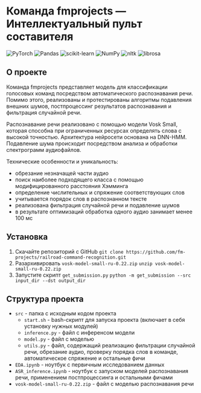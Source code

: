 # Команда fmprojects — Интеллектуальный пульт составителя

![PyTorch](https://img.shields.io/badge/PyTorch-%23EE4C2C.svg?style=for-the-badge&logo=PyTorch&logoColor=white)
![Pandas](https://img.shields.io/badge/pandas-%23150458.svg?style=for-the-badge&logo=pandas&logoColor=white)
![scikit-learn](https://img.shields.io/badge/scikit--learn-%23F7931E.svg?style=for-the-badge&logo=scikit-learn&logoColor=white)
![NumPy](https://img.shields.io/badge/numpy-%23013243.svg?style=for-the-badge&logo=numpy&logoColor=white)
![nltk](https://img.shields.io/badge/nltk-gray?style=for-the-badge)
![librosa](https://img.shields.io/badge/librosa-purple?style=for-the-badge)

## О проекте
Команда fmprojects представляет модель для классификации голосовых команд посредством автоматического распознавания речи. 
Помимо этого, реализованы и протестированы алгоритмы подавления внешних шумов, постпроцессинг результатов распознавания и фильтрация случайной речи.

Распознавание речи реализовано с помощью модели Vosk Small, которая способна при ограниченных ресурсах определять слова с высокой точностью. Архитектура нейросети основана на DNN-HMM. Подавление шума происходит посредством анализа и обработки спектрограмм аудиофайлов.

Технические особенности и уникальность: 
- обрезание незначащей части аудио
- поиск наиболее подходящего класса с помощью модифицированного расстояния Хэмминга
- определение числительных и спряжение соответствующих слов
- учитывается порядок слов в распознанном тексте
- реализована фильтрация случайной речи и подавление шумов
- в результате оптимизаций обработка одного аудио занимает менее 100 мс

## Установка
1) Скачайте репозиторий с GitHub
```git clone https://github.com/fm-projects/railroad-command-recognition.git```
2) Разархивировать `vosk-model-small-ru-0.22.zip` `unzip vosk-model-small-ru-0.22.zip`
2) Запустите скрипт `get_submission.py` `python -m get_submission --src input_dir --dst output_dir`

## Структура проекта
- `src` - папка с исходным кодом проекта
  - `start.sh` - bash-скрипт для запуска проекта (включает в себя установку нужных модулей)
  - `inference.py` - файл с инференсом модели
  - `model.py` - файл с моделью
  - `utils.py` - файл, содержащий реализацию фильтрации случайной речи, обрезание аудио, проверку порядка слов в команде, автоматическое спряжение и остальные фичи
- `EDA.ipynb` - ноутбук с первичным исследованием данных
- `ASR_inference.ipynb` - ноутбук с запуском моделей распознавания речи, применением постпроцессинга и остальными фичами
- `vosk-model-small-ru-0.22.zip` - файл с моделью распознавания речи


